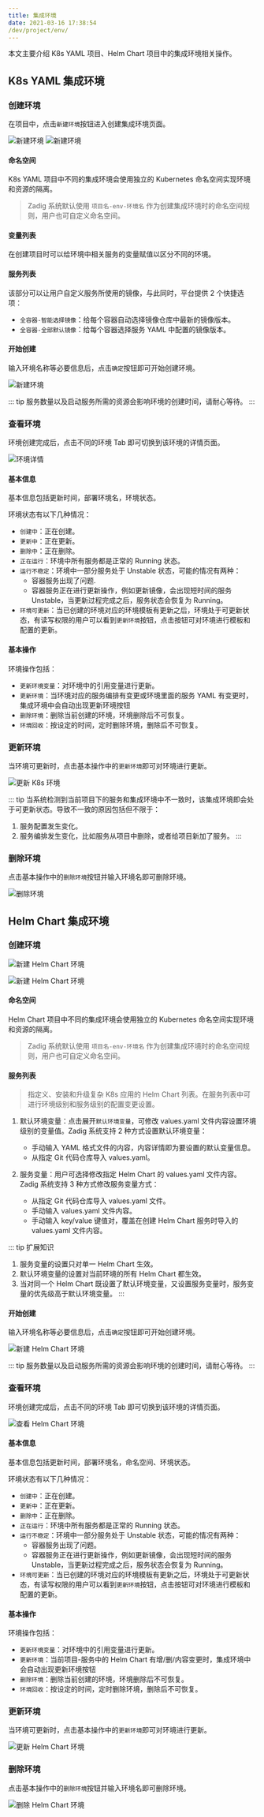 ```yaml
---
title: 集成环境
date: 2021-03-16 17:38:54
/dev/project/env/
---
```


本文主要介绍 K8s YAML 项目、Helm Chart 项目中的集成环境相关操作。
<!--
本文主要介绍 K8s YAML 项目、Helm Chart 项目、主机项目及托管 Kubernetes 项目中的集成环境相关操作。
-->

## K8s YAML 集成环境

### 创建环境
在项目中，点击`新建环境`按钮进入创建集成环境页面。

![新建环境](./_images/create_env.png)
![新建环境](./_images/create_env_1.png)

#### 命名空间
K8s YAML 项目中不同的集成环境会使用独立的 Kubernetes 命名空间实现环境和资源的隔离。
> Zadig 系统默认使用 `项目名-env-环境名` 作为创建集成环境时的命名空间规则，用户也可自定义命名空间。

#### 变量列表

在创建项目时可以给环境中相关服务的变量赋值以区分不同的环境。

#### 服务列表

该部分可以让用户自定义服务所使用的镜像，与此同时，平台提供 2 个快捷选项：

- `全容器-智能选择镜像`：给每个容器自动选择镜像仓库中最新的镜像版本。
- `全容器-全部默认镜像`：给每个容器选择服务 YAML 中配置的镜像版本。

#### 开始创建
输入环境名称等必要信息后，点击`确定`按钮即可开始创建环境。

![新建环境](./_images/create_env_2.png)

::: tip
服务数量以及启动服务所需的资源会影响环境的创建时间，请耐心等待。
:::

### 查看环境

环境创建完成后，点击不同的环境 Tab 即可切换到该环境的详情页面。

![环境详情](./_images/env_detail.png)

#### 基本信息
基本信息包括更新时间，部署环境名，环境状态。

环境状态有以下几种情况：
- `创建中`：正在创建。
- `更新中`：正在更新。
- `删除中`：正在删除。
- `正在运行`：环境中所有服务都是正常的 Running 状态。
- `运行不稳定`：环境中一部分服务处于 Unstable 状态，可能的情况有两种：
	- 容器服务出现了问题.
	- 容器服务正在进行更新操作，例如更新镜像，会出现短时间的服务 Unstable，当更新过程完成之后，服务状态会恢复为 Running。
- `环境可更新`：当已创建的环境对应的环境模板有更新之后，环境处于可更新状态，有读写权限的用户可以看到`更新环境`按钮，点击按钮可对环境进行模板和配置的更新。

#### 基本操作

环境操作包括：

- `更新环境变量`：对环境中的引用变量进行更新。
- `更新环境`：当环境对应的服务编排有变更或环境里面的服务 YAML 有变更时，集成环境中会自动出现更新环境按钮
- `删除环境`：删除当前创建的环境，环境删除后不可恢复。
- `环境回收`：按设定的时间，定时删除环境，删除后不可恢复。

### 更新环境

当环境可更新时，点击基本操作中的`更新环境`即可对环境进行更新。

![更新 K8s 环境](./_images/update_k8s_yaml_env.png)

::: tip
当系统检测到当前项目下的服务和集成环境中不一致时，该集成环境即会处于可更新状态。导致不一致的原因包括但不限于：
1. 服务配置发生变化。
2. 服务编排发生变化，比如服务从项目中删除，或者给项目新加了服务。
:::

### 删除环境

点击基本操作中的`删除环境`按钮并输入环境名即可删除环境。

![删除环境](./_images/delete_env.png)

## Helm Chart 集成环境
### 创建环境

![新建 Helm Chart 环境](./_images/create_helm_chart_env_1.png)

![新建 Helm Chart 环境](./_images/create_helm_chart_env_2.png)

#### 命名空间
Helm Chart 项目中不同的集成环境会使用独立的 Kubernetes 命名空间实现环境和资源的隔离。
> Zadig 系统默认使用 `项目名-env-环境名` 作为创建集成环境时的命名空间规则，用户也可自定义命名空间。

#### 服务列表
> 指定义、安装和升级复杂 K8s 应用的 Helm Chart 列表。在服务列表中可进行环境级别和服务级别的配置变更设置。

1. 默认环境变量：点击展开`默认环境变量`，可修改 values.yaml 文件内容设置环境级别的变量值。Zadig 系统支持 2 种方式设置默认环境变量：
	- 手动输入 YAML 格式文件的内容，内容详情即为要设置的默认变量信息。
	- 从指定 Git 代码仓库导入 values.yaml。

2. 服务变量：用户可选择修改指定 Helm Chart 的 values.yaml 文件内容。Zadig 系统支持 3 种方式修改服务变量方式：
	- 从指定 Git 代码仓库导入 values.yaml 文件。
	- 手动输入 values.yaml 文件内容。
	- 手动输入 key/value 键值对，覆盖在创建 Helm Chart 服务时导入的 values.yaml 文件内容。

::: tip 扩展知识
1. 服务变量的设置只对单一 Helm Chart 生效。
2. 默认环境变量的设置对当前环境的所有 Helm Chart 都生效。
2. 当对同一个 Helm Chart 既设置了默认环境变量，又设置服务变量时，服务变量的优先级高于默认环境变量。
:::

#### 开始创建
输入环境名称等必要信息后，点击`确定`按钮即可开始创建环境。

![新建 Helm Chart 环境](./_images/create_helm_chart_env_yes.png)

::: tip
服务数量以及启动服务所需的资源会影响环境的创建时间，请耐心等待。
:::

### 查看环境
环境创建完成后，点击不同的环境 Tab 即可切换到该环境的详情页面。

![查看 Helm Chart 环境](./_images/helm_chart_env_list.png)

#### 基本信息
基本信息包括更新时间，部署环境名，命名空间、环境状态。

环境状态有以下几种情况：
- `创建中`：正在创建。
- `更新中`：正在更新。
- `删除中`：正在删除。
- `正在运行`：环境中所有服务都是正常的 Running 状态。
- `运行不稳定`：环境中一部分服务处于 Unstable 状态，可能的情况有两种：
	- 容器服务出现了问题。
	- 容器服务正在进行更新操作，例如更新镜像，会出现短时间的服务 Unstable，当更新过程完成之后，服务状态会恢复为 Running。
- `环境可更新`：当已创建的环境对应的环境模板有更新之后，环境处于可更新状态，有读写权限的用户可以看到`更新环境`按钮，点击按钮可对环境进行模板和配置的更新。

#### 基本操作

环境操作包括：

- `更新环境变量`：对环境中的引用变量进行更新。
- `更新环境`：当前项目-服务中的 Helm Chart 有增/删/内容变更时，集成环境中会自动出现更新环境按钮
- `删除环境`：删除当前创建的环境，环境删除后不可恢复。
- `环境回收`：按设定的时间，定时删除环境，删除后不可恢复。

### 更新环境
当环境可更新时，点击基本操作中的`更新环境`即可对环境进行更新。

![更新 Helm Chart 环境](./_images/helm_chart_env_updateble.png)

### 删除环境
点击基本操作中的`删除环境`按钮并输入环境名即可删除环境。

![删除 Helm Chart 环境](./_images/helm_chart_env_deleteble.png)

<!--
TODO
## 托管 Kubernetes 集成环境
-->
